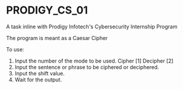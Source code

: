 # PRODIGY_CS_01
A task inline with Prodigy Infotech's Cybersecurity Internship Program

The program is meant as a Caesar Cipher

To use:
1. Input the number of the mode to be used.
    Cipher [1] 
    Decipher [2]
2. Input the sentence or phrase to be ciphered or deciphered.
3. Input the shift value.
4. Wait for the output.
